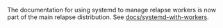 The documentation for using systemd to manage relapse workers is now part of
the main relapse distribution. See
[docs/systemd-with-workers](https://clokep.github.io/relapse/latest/systemd-with-workers/index.html).
